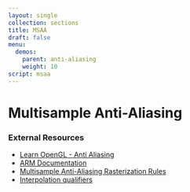 ```yaml
---
layout: single
collection: sections
title: MSAA
draft: false
menu:
  demos:
    parent: anti-aliasing
    weight: 10
script: msaa
---
```


# Multisample Anti-Aliasing

### External Resources

* [Learn OpenGL - Anti Aliasing](https://learnopengl.com/Advanced-OpenGL/Anti-Aliasing)
* [ARM Documentation](https://developer.arm.com/documentation/102479/0100/Multi-sample-anti-aliasing)
* [Multisample Anti-Aliasing Rasterization Rules](https://docs.microsoft.com/en-us/windows/win32/direct3d11/d3d10-graphics-programming-guide-rasterizer-stage-rules#multisample-anti-aliasing-rasterization-rules)
* [Interpolation qualifiers](https://www.khronos.org/opengl/wiki/Type_Qualifier_\(GLSL\)#Interpolation_qualifiers)
